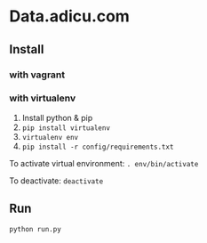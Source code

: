 # Data.adicu.com 

## Install
### with vagrant 
### with virtualenv
1. Install python & pip
2. `pip install virtualenv`
3. `virtualenv env` 
4. `pip install -r config/requirements.txt`

To activate virtual environment: 
`. env/bin/activate`

To deactivate: 
`deactivate`

## Run
`python run.py`

